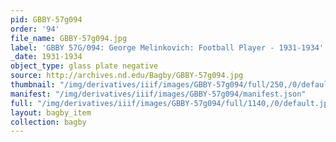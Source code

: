 ```yaml
---
pid: GBBY-57g094
order: '94'
file_name: GBBY-57g094.jpg
label: 'GBBY 57G/094: George Melinkovich: Football Player - 1931-1934'
_date: 1931-1934
object_type: glass plate negative
source: http://archives.nd.edu/Bagby/GBBY-57g094.jpg
thumbnail: "/img/derivatives/iiif/images/GBBY-57g094/full/250,/0/default.jpg"
manifest: "/img/derivatives/iiif/images/GBBY-57g094/manifest.json"
full: "/img/derivatives/iiif/images/GBBY-57g094/full/1140,/0/default.jpg"
layout: bagby_item
collection: bagby
---
```

